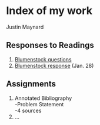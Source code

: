 # Index of my work

Justin Maynard

## Responses to Readings

1. [Blumenstock questions](https://github.com/wicked-problems/workshop/blob/master/blumenstock.md)
2. [Blumenstock response](https://github.com/justinwmaynard/workshop/blob/master/blumenstock.md) (Jan. 28)



## Assignments

1. Annotated Bibliography  
  -Problem Statement  
  -4 sources  
2. ...
